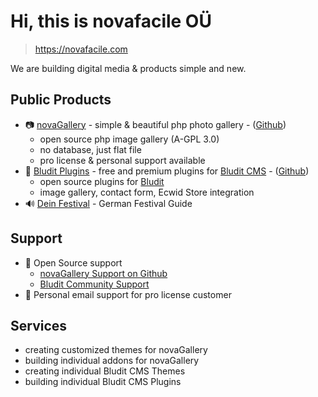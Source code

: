 # Hi, this is novafacile OÜ
> https://novafacile.com

We are building digital media & products simple and new.

## Public Products
* 📷 [novaGallery](https://novagallery.org/) - simple & beautiful php photo gallery - ([Github](https://github.com/novafacile/novagallery))
  * open source php image gallery (A-GPL 3.0)
  * no database, just flat file
  * pro license & personal support available
* 🐶 [Bludit Plugins](https://bludit-plugins.com/) - free and premium plugins for [Bludit CMS](https://www.bludit.com/) - ([Github](https://github.com/novafacile/bludit-plugins))
  * open source plugins for [Bludit](https://www.bludit.com/)
  * image gallery, contact form, Ecwid Store integration
* 🔊 [Dein Festival](https://www.dein-festival.de) - German Festival Guide

## Support
* 🙋‍ Open Source support
  * [novaGallery Support on Github](https://github.com/novafacile/novagallery/issues)
  * [Bludit Community Support](https://forum.bludit.org)
* 📧 Personal email support for pro license customer

## Services
* creating customized themes for novaGallery
* building individual addons for novaGallery
* creating individual Bludit CMS Themes
* building individual Bludit CMS Plugins

<!--
## contact
todo: add contact form
-->
